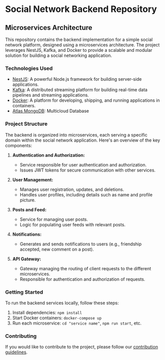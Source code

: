 # Social Network Backend Repository

## Microservices Architecture

This repository contains the backend implementation for a simple social network platform, designed using a microservices architecture. The project leverages NestJS, Kafka, and Docker to provide a scalable and modular solution for building a social networking application.

### Technologies Used

- [NestJS](https://nestjs.com/): A powerful Node.js framework for building server-side applications.
- [Kafka](https://kafka.apache.org/): A distributed streaming platform for building real-time data pipelines and streaming applications.
- [Docker](https://www.docker.com/): A platform for developing, shipping, and running applications in containers.
- [Atlas MongoDB](https://www.mongodb.com/atlas/database): Multicloud Database

### Project Structure

The backend is organized into microservices, each serving a specific domain within the social network application. Here's an overview of the key components:

1. **Authentication and Authorization:**
   - Service responsible for user authentication and authorization.
   - Issues JWT tokens for secure communication with other services.

2. **User Management:**
   - Manages user registration, updates, and deletions.
   - Handles user profiles, including details such as name and profile picture.

3. **Posts and Feed:**
   - Service for managing user posts.
   - Logic for populating user feeds with relevant posts.


4. **Notifications:**
   - Generates and sends notifications to users (e.g., friendship accepted, new comment on a post).

5. **API Gateway:**
   - Gateway managing the routing of client requests to the different microservices.
   - Responsible for authentication and authorization of requests.

### Getting Started

To run the backend services locally, follow these steps:

1. Install dependencies: `npm install`
2. Start Docker containers: `docker-compose up`
3. Run each microservice: `cd "service name"`, `npm run start`, etc.

### Contributing

If you would like to contribute to the project, please follow our [contribution guidelines](CONTRIBUTING.md).

